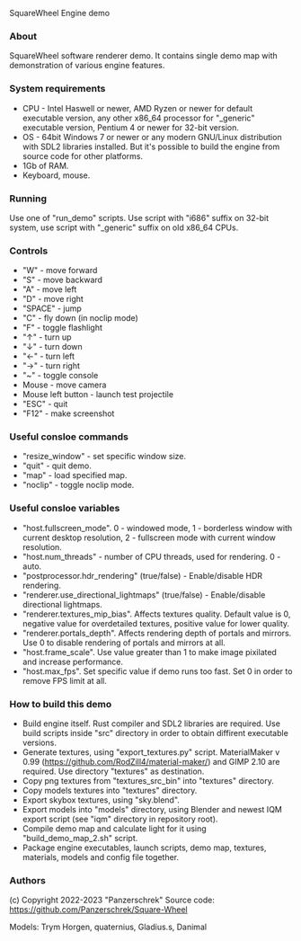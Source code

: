SquareWheel Engine demo

### About

SquareWheel software renderer demo.
It contains single demo map with demonstration of various engine features.


### System requirements

* CPU  - Intel Haswell or newer, AMD Ryzen or newer for default executable version, any other x86_64 processor for "_generic" executable version, Pentium 4 or newer for 32-bit version.
* OS - 64bit Windows 7 or newer or any modern GNU/Linux distribution with SDL2 libraries installed. But it's possible to build the engine from source code for other platforms.
* 1Gb of RAM.
* Keyboard, mouse.


### Running

Use one of "run_demo" scripts.
Use script with "i686" suffix on 32-bit system, use script with "_generic" suffix on old x86_64 CPUs.


### Controls

* "W" - move forward
* "S" - move backward
* "A" - move left
* "D" - move right
* "SPACE" - jump
* "C" - fly down (in noclip mode)
* "F" - toggle flashlight
* "↑" - turn up
* "↓" - turn down
* "←" - turn left
* "→" - turn right
* "~" - toggle console
* Mouse - move camera
* Mouse left button - launch test projectile
* "ESC" - quit
* "F12" - make screenshot


### Useful consloe commands

* "resize_window" - set specific window size.
* "quit" - quit demo.
* "map" - load specified map.
* "noclip" - toggle noclip mode.


### Useful consloe variables

* "host.fullscreen_mode". 0 - windowed mode, 1 - borderless window with current desktop resolution, 2 - fullscreen mode with current window resolution.
* "host.num_threads" - number of CPU threads, used for rendering. 0 - auto.
* "postprocessor.hdr_rendering" (true/false) - Enable/disable HDR rendering.
* "renderer.use_directional_lightmaps" (true/false) - Enable/disable directional lightmaps.
* "renderer.textures_mip_bias". Affects textures quality. Default value is 0, negative value for overdetailed textures, positive value for lower quality.
* "renderer.portals_depth". Affects rendering depth of portals and mirrors. Use 0 to disable rendering of portals and mirrors at all.
* "host.frame_scale". Use value greater than 1 to make image pixilated and increase performance.
* "host.max_fps". Set specific value if demo runs too fast. Set 0 in order to remove FPS limit at all.


### How to build this demo

* Build engine itself. Rust compiler and SDL2 libraries are required. Use build scripts inside "src" directory in order to obtain diffirent executable versions.
* Generate textures, using "export_textures.py" script. MaterialMaker v 0.99 (https://github.com/RodZill4/material-maker/) and GIMP 2.10 are required. Use directory "textures" as destination.
* Copy png textures from "textures_src_bin" into "textures" directory.
* Copy models textures into "textures" directory.
* Export skybox textures, using "sky.blend".
* Export models into "models" directory, using Blender and newest IQM export script (see "iqm" directory in repository root).
* Compile demo map and calculate light for it using "build_demo_map_2.sh" script.
* Package engine executables, launch scripts, demo map, textures, materials, models and config file together.


### Authors

(c) Copyright 2022-2023 "Panzerschrek"
Source code: https://github.com/Panzerschrek/Square-Wheel

Models: Trym Horgen, quaternius, Gladius.s, Danimal
